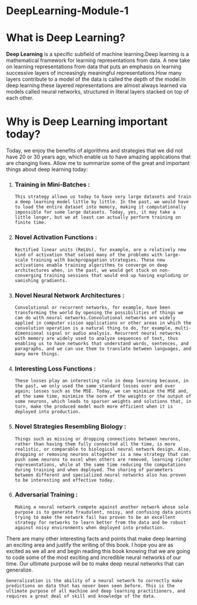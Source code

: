 # DeepLearning-Module-1


# What is Deep Learning?

 __Deep Learning__ is a specific subfield of machine learning.Deep learning is a mathematical framework for learning representations from data. A new take on learning representations from data that puts an emphasis on learning successive layers of increasingly meaningful representations.How many layers contribute to a model of the data is called the depth of the model.In deep learning these layered representations are almost always learned via models called neural networks, structured in literal layers stacked on top of each other.


# Why is Deep Learning important today?

Today, we enjoy the benefits of algorithms and strategies that we did not have 20 or 30 years ago, which enable us to have amazing applications that are changing lives. Allow me to summarize some of the great and important things about deep learning today:

1. ### Training in Mini-Batches :
     
     ```This strategy allows us today to have very large datasets and train a deep learning model little by little. In the past, we would have to load the entire dataset into memory, making it computationally impossible for some large datasets. Today, yes, it may take a little longer, but we at least can actually perform training on finite time. ```

2. ### Novel Activation Functions : 
     
     ```Rectified linear units (ReLUs), for example, are a relatively new kind of activation that solved many of the problems with large-scale training with backpropagation strategies. These new activations enable training algorithms to converge on deep architectures when, in the past, we would get stuck on non-converging training sessions that would end up having exploding or vanishing gradients.```

3. ### Novel Neural Network Architectures : 
      
      ```Convolutional or recurrent networks, for example, have been transforming the world by opening the possibilities of things we can do with neural networks.Convolutional networks are widely applied in computer vision applications or other areas in which the convolution operation is a natural thing to do, for example, multi-dimensional signal or audio analysis. Recurrent neural networks with memory are widely used to analyze sequences of text, thus enabling us to have networks that understand words, sentences, and paragraphs, and we can use them to translate between languages, and many more things.```

4. ### Interesting Loss Functions :
       
      ```These losses play an interesting role in deep learning because, in the past, we only used the same standard losses over and over again; losses such as the MSE. Today, we can minimize the MSE and, at the same time, minimize the norm of the weights or the output of some neurons, which leads to sparser weights and solutions that, in turn, make the produced model much more efficient when it is deployed into production.```

5. ### Novel Strategies Resembling Biology :
     
     ```Things such as missing or dropping connections between neurons, rather than having them fully connected all the time, is more realistic, or comparable to biological neural network design. Also, dropping or removing neurons altogether is a new strategy that can push some neurons to excel when others are removed, learning richer representations, while at the same time reducing the computations during training and when deployed. The sharing of parameters between different and specialized neural networks also has proven to be interesting and effective today.```

6. ### Adversarial Training : 
   
   ```Making a neural network compete against another network whose sole purpose is to generate fraudulent, noisy, and confusing data points trying to make the network fail has proven to be an excellent strategy for networks to learn better from the data and be robust against noisy environments when deployed into production. ```
        
There are many other interesting facts and points that make deep learning an exciting area and justify the writing of this book. I hope you are as excited as we all are and begin reading this book knowing that we are going to code some of the most exciting and incredible neural networks of our time. Our ultimate purpose will be to make deep neural networks that can generalize.

```Generalization is the ability of a neural network to correctly make predictions on data that has never been seen before. This is the ultimate purpose of all machine and deep learning practitioners, and requires a great deal of skill and knowledge of the data.```

